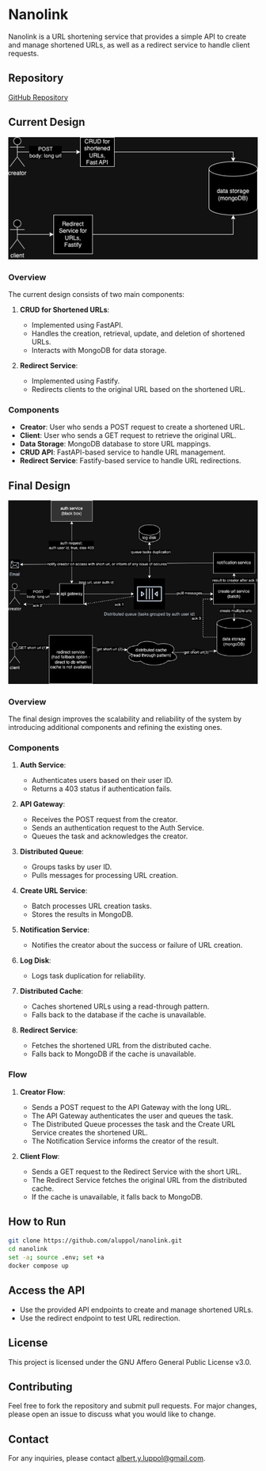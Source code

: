 # Nanolink

Nanolink is a URL shortening service that provides a simple API to create and manage shortened URLs, as well as a redirect service to handle client requests.

## Repository

[GitHub Repository](https://github.com/aluppol/nanolink)

## Current Design

![Current Design](./docs/iter1.jpg)

### Overview

The current design consists of two main components:

1. **CRUD for Shortened URLs**:
   - Implemented using FastAPI.
   - Handles the creation, retrieval, update, and deletion of shortened URLs.
   - Interacts with MongoDB for data storage.

2. **Redirect Service**:
   - Implemented using Fastify.
   - Redirects clients to the original URL based on the shortened URL.

### Components

- **Creator**: User who sends a POST request to create a shortened URL.
- **Client**: User who sends a GET request to retrieve the original URL.
- **Data Storage**: MongoDB database to store URL mappings.
- **CRUD API**: FastAPI-based service to handle URL management.
- **Redirect Service**: Fastify-based service to handle URL redirections.

## Final Design

![Final Design](./docs/approximate_final.jpg)

### Overview

The final design improves the scalability and reliability of the system by introducing additional components and refining the existing ones.

### Components

1. **Auth Service**:
   - Authenticates users based on their user ID.
   - Returns a 403 status if authentication fails.

2. **API Gateway**:
   - Receives the POST request from the creator.
   - Sends an authentication request to the Auth Service.
   - Queues the task and acknowledges the creator.

3. **Distributed Queue**:
   - Groups tasks by user ID.
   - Pulls messages for processing URL creation.

4. **Create URL Service**:
   - Batch processes URL creation tasks.
   - Stores the results in MongoDB.

5. **Notification Service**:
   - Notifies the creator about the success or failure of URL creation.

6. **Log Disk**:
   - Logs task duplication for reliability.

7. **Distributed Cache**:
   - Caches shortened URLs using a read-through pattern.
   - Falls back to the database if the cache is unavailable.

8. **Redirect Service**:
   - Fetches the shortened URL from the distributed cache.
   - Falls back to MongoDB if the cache is unavailable.

### Flow

1. **Creator Flow**:
   - Sends a POST request to the API Gateway with the long URL.
   - The API Gateway authenticates the user and queues the task.
   - The Distributed Queue processes the task and the Create URL Service creates the shortened URL.
   - The Notification Service informs the creator of the result.

2. **Client Flow**:
   - Sends a GET request to the Redirect Service with the short URL.
   - The Redirect Service fetches the original URL from the distributed cache.
   - If the cache is unavailable, it falls back to MongoDB.

## How to Run
   ```bash
   git clone https://github.com/aluppol/nanolink.git
   cd nanolink
   set -a; source .env; set +a
   docker compose up
   ```

## Access the API

- Use the provided API endpoints to create and manage shortened URLs.
- Use the redirect endpoint to test URL redirection.

## License

This project is licensed under the GNU Affero General Public License v3.0.

## Contributing

Feel free to fork the repository and submit pull requests. For major changes, please open an issue to discuss what you would like to change.

## Contact

For any inquiries, please contact [albert.y.luppol@gmail.com](mailto:albert.y.luppol@gmail.com).

